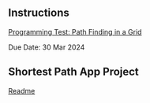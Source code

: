 ## Instructions
[Programming Test: Path Finding in a Grid](./instructions.MD)

Due Date: 30 Mar 2024  

## Shortest Path App Project
[Readme](./shortest-path-app/README.MD)
